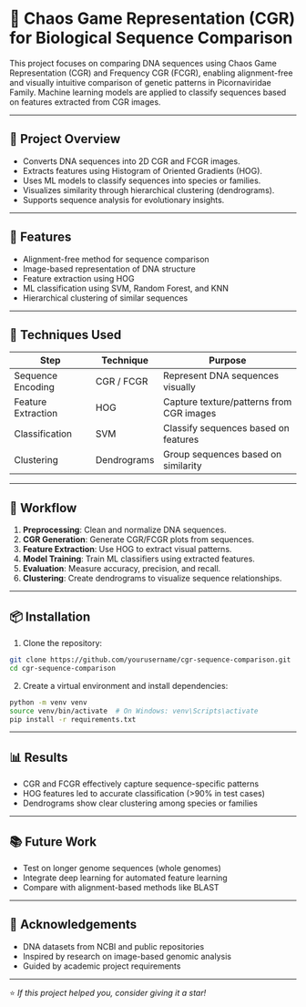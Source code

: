 
# 🧬 Chaos Game Representation (CGR) for Biological Sequence Comparison

This project focuses on comparing DNA sequences using Chaos Game Representation (CGR) and Frequency CGR (FCGR), enabling alignment-free and visually intuitive comparison of genetic patterns in Picornaviridae Family. Machine learning models are applied to classify sequences based on features extracted from CGR images.

---

## 🔬 Project Overview

- Converts DNA sequences into 2D CGR and FCGR images.
- Extracts features using Histogram of Oriented Gradients (HOG).
- Uses ML models to classify sequences into species or families.
- Visualizes similarity through hierarchical clustering (dendrograms).
- Supports sequence analysis for evolutionary insights.

---

## 🚀 Features

- Alignment-free method for sequence comparison
- Image-based representation of DNA structure
- Feature extraction using HOG
- ML classification using SVM, Random Forest, and KNN
- Hierarchical clustering of similar sequences

---

## 🧪 Techniques Used

| Step | Technique | Purpose |
|------|-----------|---------|
| Sequence Encoding | CGR / FCGR | Represent DNA sequences visually |
| Feature Extraction | HOG | Capture texture/patterns from CGR images |
| Classification | SVM | Classify sequences based on features |
| Clustering | Dendrograms | Group sequences based on similarity |

---

## 🧬 Workflow

1. **Preprocessing**: Clean and normalize DNA sequences.
2. **CGR Generation**: Generate CGR/FCGR plots from sequences.
3. **Feature Extraction**: Use HOG to extract visual patterns.
4. **Model Training**: Train ML classifiers using extracted features.
5. **Evaluation**: Measure accuracy, precision, and recall.
6. **Clustering**: Create dendrograms to visualize sequence relationships.

---

## 📦 Installation

1. Clone the repository:
```bash
git clone https://github.com/yourusername/cgr-sequence-comparison.git
cd cgr-sequence-comparison
```

2. Create a virtual environment and install dependencies:
```bash
python -m venv venv
source venv/bin/activate  # On Windows: venv\Scripts\activate
pip install -r requirements.txt
```

---

## 📊 Results

- CGR and FCGR effectively capture sequence-specific patterns
- HOG features led to accurate classification (>90% in test cases)
- Dendrograms show clear clustering among species or families

---

## 📚 Future Work

- Test on longer genome sequences (whole genomes)
- Integrate deep learning for automated feature learning
- Compare with alignment-based methods like BLAST

---

## 🙌 Acknowledgements

- DNA datasets from NCBI and public repositories
- Inspired by research on image-based genomic analysis
- Guided by academic project requirements

---
⭐ *If this project helped you, consider giving it a star!*
